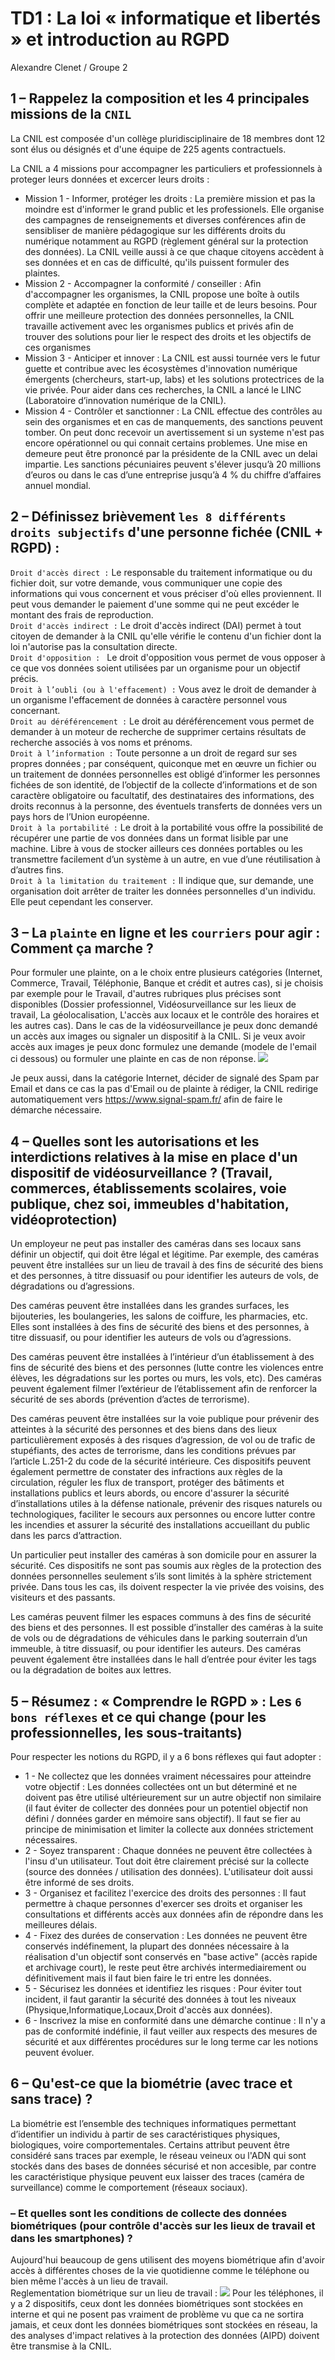 # TD1 : La loi « informatique et libertés » et introduction au RGPD

Alexandre Clenet / Groupe 2

## 1 – Rappelez la composition et les 4 principales missions de la `CNIL`

La CNIL est composée d'un collège pluridisciplinaire de 18 membres dont 12 sont élus ou désignés et d'une équipe de 225 agents contractuels.

La CNIL a 4 missions pour accompagner les particuliers et professionnels à proteger leurs données et excercer leurs droits :
- Mission 1 - Informer, protéger les droits : La première mission et pas la moindre est d'informer le grand public et les professionels. Elle organise des campagnes de renseignements et diverses conférences afin de sensibliser de manière pédagogique sur les différents droits du numérique notamment au RGPD (règlement général sur la protection des données). La CNIL veille aussi à ce que chaque citoyens accèdent à ses données et en cas de difficulté, qu'ils puissent formuler des plaintes.
- Mission 2 - Accompagner la conformité / conseiller : Afin d'accompagner les organismes, la CNIL propose une boîte à outils complète et adaptée en fonction de leur taille et de leurs besoins. Pour offrir une meilleure protection des données personnelles, la CNIL travaille activement avec les organismes publics et privés afin de trouver des solutions pour lier le respect des droits et les objectifs de ces organismes
- Mission 3 - Anticiper et innover : La CNIL est aussi tournée vers le futur guette et contribue avec les écosystèmes d'innovation numérique émergents (chercheurs, start-up, labs) et les solutions protectrices de la vie privée. Pour aider dans ces recherches, la CNIL a lancé le LINC (Laboratoire d’innovation numérique de la CNIL). 
- Mission 4 - Contrôler et sanctionner : La CNIL effectue des contrôles au sein des organismes et en cas de manquements, des sanctions peuvent tomber. On peut donc recevoir un avertissement si un systeme n'est pas encore opérationnel ou qui connait certains problemes. Une mise en demeure peut être prononcé par la présidente de la CNIL avec un delai impartie. Les sanctions pécuniaires peuvent s'élever  jusqu’à 20 millions d’euros ou dans le cas d’une entreprise jusqu’à 4 % du chiffre d’affaires annuel mondial.

## 2 – Définissez brièvement `les 8 différents droits subjectifs` d'une personne fichée (CNIL + RGPD) :
`Droit d'accès direct :` Le responsable du traitement informatique ou du fichier doit, sur votre demande, vous communiquer une copie des informations qui vous concernent et vous préciser d'où elles proviennent. Il peut vous demander le paiement d'une somme qui ne peut excéder le montant des frais de reproduction.     
`Droit d'accès indirect :` Le droit d'accès indirect (DAI) permet à tout citoyen de demander à la CNIL qu'elle vérifie le contenu d'un fichier dont la loi n'autorise pas la consultation directe.         
`Droit d'opposition : ` Le droit d'opposition vous permet de vous opposer à ce que vos données soient utilisées par un organisme pour un objectif précis.     
`Droit à l’oubli (ou à l'effacement) :` Vous avez le droit de demander à un organisme l'effacement de données à caractère personnel vous concernant.      
`Droit au déréférencement :` Le droit au déréférencement vous permet de demander à un moteur de recherche de supprimer certains résultats de recherche associés à vos noms et prénoms.    
`Droit à l’information :` Toute personne a un droit de regard sur ses propres données ; par conséquent, quiconque met en œuvre un fichier ou un traitement de données personnelles est obligé d’informer les personnes fichées de son identité, de l’objectif de la collecte d’informations et de son caractère obligatoire ou facultatif, des destinataires des informations, des droits reconnus à la personne, des éventuels transferts de données vers un pays hors de l’Union européenne.   
`Droit à la portabilité :` Le droit à la portabilité vous offre la possibilité de récupérer une partie de vos données dans un format lisible par une machine. Libre à vous de stocker ailleurs ces données portables ou les transmettre facilement d’un système à un autre, en vue d’une réutilisation à d’autres fins.      
`Droit à la limitation du traitement :` Il indique que, sur demande, une organisation doit arrêter de traiter les données personnelles d'un individu. Elle peut cependant les conserver.     

## 3 – La `plainte` en ligne et les `courriers` pour agir : Comment ça marche ?

Pour formuler une plainte, on a le choix entre plusieurs catégories (Internet, Commerce, Travail, Téléphonie, Banque et crédit et autres cas), si je choisis par exemple pour le Travail, d'autres rubriques plus précises sont disponibles (Dossier professionnel,
Vidéosurveillance sur les lieux de travail,
La géolocalisation,
L'accès aux locaux et le contrôle des horaires et les autres cas). Dans le cas de la vidéosurveillance je peux donc demandé un accès aux images ou signaler un dispositif à la CNIL. Si je veux avoir accès aux images je peux donc formulez une demande (modele de l'email ci dessous) ou formuler une plainte en cas de non réponse.
![](courierplainte.png)

Je peux aussi, dans la catégorie Internet, décider de signalé des Spam par Email et dans ce cas la pas d'Email ou de plainte à rédiger, la CNIL redirige automatiquement vers https://www.signal-spam.fr/ afin de faire le démarche nécessaire.


## 4 – Quelles sont les autorisations et les interdictions relatives à la mise en place d'un dispositif de vidéosurveillance ? (Travail, commerces, établissements scolaires, voie publique, chez soi, immeubles d'habitation, vidéoprotection)
Un employeur ne peut pas installer des caméras dans ses locaux sans définir un objectif, qui doit être légal et légitime. Par exemple, des caméras peuvent être installées sur un lieu de travail à des fins de sécurité des biens et des personnes, à titre dissuasif ou pour identifier les auteurs de vols, de dégradations ou d’agressions.   

Des caméras peuvent être installées dans les grandes surfaces, les bijouteries, les boulangeries, les salons de coiffure, les pharmacies, etc. Elles sont installées à des fins de sécurité des biens et des personnes, à titre dissuasif, ou pour identifier les auteurs de vols ou d’agressions.


Des caméras peuvent être installées à l’intérieur d’un établissement à des fins de sécurité des biens et des personnes (lutte contre les violences entre élèves, les dégradations sur les portes ou murs, les vols, etc). Des caméras peuvent également filmer l’extérieur de l’établissement afin de renforcer la sécurité de ses abords (prévention d’actes de terrorisme).



Des caméras peuvent être installées sur la voie publique pour prévenir des atteintes à la sécurité des personnes et des biens dans des lieux particulièrement exposés à des risques d’agression, de vol ou de trafic de stupéfiants, des actes de terrorisme, dans les conditions prévues par l’article L.251-2 du code de la sécurité intérieure.
Ces dispositifs peuvent également permettre de constater des infractions aux règles de la circulation, réguler les flux de transport, protéger des bâtiments et installations publics et leurs abords, ou encore d'assurer la sécurité d’installations utiles à la défense nationale, prévenir des risques naturels ou technologiques, faciliter le secours aux personnes ou encore lutter contre les incendies et assurer la sécurité des installations accueillant du public dans les parcs d’attraction.

Un particulier peut installer des caméras à son domicile pour en assurer la sécurité. Ces dispositifs ne sont pas soumis aux règles de la protection des données personnelles seulement s’ils sont limités à la sphère strictement privée. Dans tous les cas, ils doivent respecter la vie privée des voisins, des visiteurs et des passants.

Les caméras peuvent filmer les espaces communs à des fins de sécurité des biens et des personnes. Il est possible d’installer des caméras à la suite de vols ou de dégradations de véhicules dans le parking souterrain d’un immeuble, à titre dissuasif, ou pour identifier les auteurs. Des caméras peuvent également être installées dans le hall d’entrée pour éviter les tags ou la dégradation de boites aux lettres.

## 5 –  Résumez : « Comprendre le RGPD » : Les `6 bons réflexes` et ce qui change (pour les professionnelles, les sous-traitants)
Pour respecter les notions du RGPD, il y a 6 bons réflexes qui faut adopter :
- 1 - Ne collectez que les données vraiment nécessaires pour atteindre votre objectif : Les données collectées ont un but déterminé et ne doivent pas être utilisé ultérieurement sur un autre objectif non similaire (il faut éviter de collecter des données pour un potentiel objectif non défini / données garder en mémoire sans objectif). Il faut se fier au principe de minimisation et limiter la collecte aux données strictement nécessaires.
- 2 - Soyez transparent : Chaque données ne peuvent être collectées à l'insu d'un utilisateur. Tout doit être clairement précisé sur la collecte (source des données / utilisation des données). L'utilisateur doit aussi être informé de ses droits.
- 3 - Organisez et facilitez l'exercice des droits des personnes : Il faut permettre à chaque personnes d'exercer ses droits et organiser les consultations et différents accès aux données afin de répondre dans les meilleures délais.
- 4 - Fixez des durées de conservation : Les données ne peuvent être conservés indéfinement, la plupart des données nécessaire à la réalisation d'un objectif sont conservés en "base active" (accès rapide et archivage court), le reste peut être archivés intermediairement ou définitivement mais il faut bien faire le tri entre les données.
- 5 - Sécurisez les données et identifiez les risques : Pour éviter tout incident, il faut garantir la sécurité des données à tout les niveaux (Physique,Informatique,Locaux,Droit d'accès aux données).
- 6 - Inscrivez la mise en conformité dans une démarche continue : Il n'y a pas de conformité indéfinie, il faut veiller aux respects des mesures de sécurité et aux différentes procédures sur le long terme car les notions peuvent évoluer.
## 6 – Qu'est-ce que la biométrie (avec trace et sans trace) ?
La biométrie est l’ensemble des techniques informatiques permettant d’identifier un individu à partir de ses caractéristiques physiques, biologiques, voire comportementales. Certains attribut peuvent être considéré sans traces par exemple, le réseau veineux ou l'ADN qui sont stockés dans des bases de données sécurisé et non accesible, par contre les caractéristique physique peuvent eux laisser des traces (caméra de surveillance) comme le comportement (réseaux sociaux).

### – Et quelles sont les conditions de collecte des données biométriques  (pour contrôle d'accès sur les lieux de travail et dans les smartphones) ?
Aujourd'hui beaucoup de gens utilisent des moyens biométrique afin d'avoir accès à différentes choses de la vie quotidienne comme le téléphone ou bien même l'accès à un lieu de travail.    
Reglementation biométrique sur un lieu de travail :
![](travailbio.png)
Pour les téléphones, il y a 2 dispositifs, ceux dont les données biométriques sont stockées en interne et qui ne posent pas vraiment de problème vu que ca ne sortira jamais, et ceux dont les données biométriques sont stockées en réseau, la des analyses d'impact relatives à la protection des données (AIPD) doivent être transmise à la CNIL.